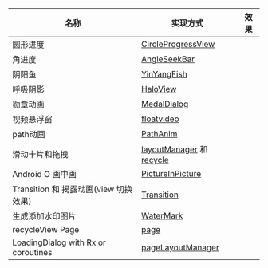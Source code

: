 | 名称  | 实现方式 | 效果  |
| ---- | ---- | ---- |
|圆形进度| [CircleProgressView](https://github.com/SheTieJun/CustomView/blob/master/lib/src/main/java/me/shetj/custom/CircleProgressView.kt) |      |
| 角进度 | [AngleSeekBar](https://github.com/SheTieJun/CustomView/blob/master/lib/src/main/java/me/shetj/custom/AngleSeekBar.kt) |      |
| 阴阳鱼 | [YinYangFish](https://github.com/SheTieJun/CustomView/blob/master/lib/src/main/java/me/shetj/custom/YinYangFish.kt) |      |
| 呼吸阴影 | [HaloView](https://github.com/SheTieJun/CustomView/blob/master/lib/src/main/java/me/shetj/custom/HaloView.kt) | |
| 勋章动画 | [MedalDialog](https://github.com/SheTieJun/CustomView/blob/master/app/src/main/java/me/shetj/customviewdemo/utils/MedalDialog.kt) | |
| 视频悬浮窗 | [floatvideo](https://github.com/SheTieJun/CustomView/tree/master/app/src/main/java/me/shetj/customviewdemo/floatvideo) | |
| path动画 | [PathAnim](https://github.com/SheTieJun/CustomView/tree/master/app/src/main/java/me/shetj/customviewdemo/anim/PathAnim.kt) | |
| 滑动卡片和拖拽 |[layoutManager](https://github.com/SheTieJun/CustomView/blob/master/lib/src/main/java/me/shetj/custom/layoutManager) 和 [recycle](https://github.com/SheTieJun/CustomView/tree/master/app/src/main/java/me/shetj/customviewdemo/recycle)| |
| Android O 画中画|[PictureInPicture](https://github.com/SheTieJun/CustomView/tree/master/app/src/main/java/me/shetj/customviewdemo/pic) | |
| Transition 和 揭露动画(view 切换效果)|[Transition](https://github.com/SheTieJun/CustomView/tree/master/app/src/main/java/me/shetj/customviewdemo/tansition)||
| 生成添加水印图片|[WaterMark](https://github.com/SheTieJun/CustomView/tree/master/app/src/main/java/me/shetj/customviewdemo/water_mark) | |
| recycleView Page|[page](https://github.com/SheTieJun/CustomView/tree/master/app/src/main/java/me/shetj/customviewdemo/page)||
| LoadingDialog with Rx or coroutines |[pageLayoutManager](https://github.com/SheTieJun/CustomView/tree/master/app/src/main/java/me/shetj/customviewdemo/utils/LoadingDialog.kt)